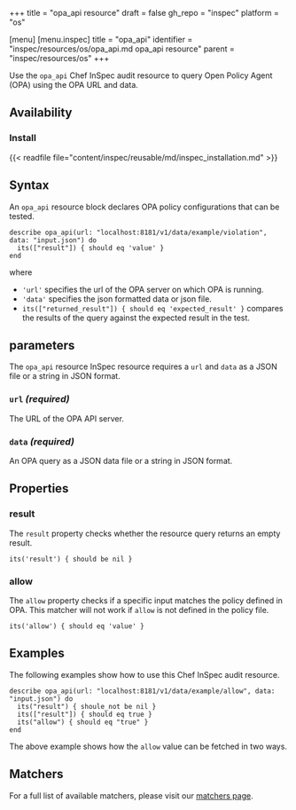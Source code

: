 +++
title = "opa_api resource"
draft = false
gh_repo = "inspec"
platform = "os"

[menu]
  [menu.inspec]
    title = "opa_api"
    identifier = "inspec/resources/os/opa_api.md opa_api resource"
    parent = "inspec/resources/os"
+++

Use the `opa_api` Chef InSpec audit resource to query Open Policy Agent (OPA) using the OPA URL and data.

## Availability

### Install

{{< readfile file="content/inspec/reusable/md/inspec_installation.md" >}}

## Syntax

An `opa_api` resource block declares OPA policy configurations that can be tested.

    describe opa_api(url: "localhost:8181/v1/data/example/violation", data: "input.json") do
      its(["result"]) { should eq 'value' }
    end

where

- `'url'` specifies the url of the OPA server on which OPA is running.
- `'data'` specifies the json formatted data or json file.
- `its(["returned_result"]) { should eq 'expected_result' }` compares the results of the query against the expected result in the test.

## parameters

The `opa_api` resource InSpec resource requires a `url` and `data` as a JSON file or a string in JSON format.

### `url` _(required)_

The URL of the OPA API server.

### `data` _(required)_

An OPA query as a JSON data file or a string in JSON format.

## Properties

### result

The `result` property checks whether the resource query returns an empty result.

    its('result') { should be nil }

### allow

The `allow` property checks if a specific input matches the policy defined in OPA. This matcher will not work if `allow` is not defined in the policy file.

    its('allow') { should eq 'value' }

## Examples

The following examples show how to use this Chef InSpec audit resource.

    describe opa_api(url: "localhost:8181/v1/data/example/allow", data: "input.json") do
      its("result") { shoule_not be nil }
      its(["result"]) { should eq true }
      its("allow") { should eq "true" }
    end

The above example shows how the `allow` value can be fetched in two ways.

## Matchers

For a full list of available matchers, please visit our [matchers page](/inspec/matchers/).
